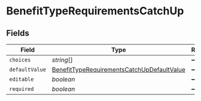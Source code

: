 # BenefitTypeRequirementsCatchUp


## Fields

| Field                                                                                                           | Type                                                                                                            | Required                                                                                                        | Description                                                                                                     |
| --------------------------------------------------------------------------------------------------------------- | --------------------------------------------------------------------------------------------------------------- | --------------------------------------------------------------------------------------------------------------- | --------------------------------------------------------------------------------------------------------------- |
| `choices`                                                                                                       | *string*[]                                                                                                      | :heavy_minus_sign:                                                                                              | N/A                                                                                                             |
| `defaultValue`                                                                                                  | [BenefitTypeRequirementsCatchUpDefaultValue](../../models/shared/benefittyperequirementscatchupdefaultvalue.md) | :heavy_minus_sign:                                                                                              | N/A                                                                                                             |
| `editable`                                                                                                      | *boolean*                                                                                                       | :heavy_minus_sign:                                                                                              | N/A                                                                                                             |
| `required`                                                                                                      | *boolean*                                                                                                       | :heavy_minus_sign:                                                                                              | N/A                                                                                                             |